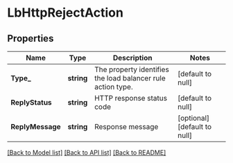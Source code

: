 # LbHttpRejectAction

## Properties
Name | Type | Description | Notes
------------ | ------------- | ------------- | -------------
**Type_** | **string** | The property identifies the load balancer rule action type.  | [default to null]
**ReplyStatus** | **string** | HTTP response status code | [default to null]
**ReplyMessage** | **string** | Response message | [optional] [default to null]

[[Back to Model list]](../README.md#documentation-for-models) [[Back to API list]](../README.md#documentation-for-api-endpoints) [[Back to README]](../README.md)


